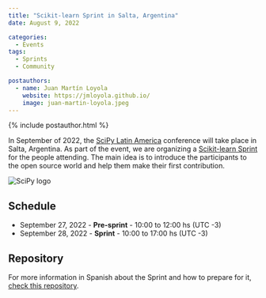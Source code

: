 ```yaml
---
title: "Scikit-learn Sprint in Salta, Argentina"
date: August 9, 2022

categories:
  - Events
tags:
  - Sprints
  - Community

postauthors:
  - name: Juan Martín Loyola
    website: https://jmloyola.github.io/
    image: juan-martin-loyola.jpeg
---
```

<div>
  {% include postauthor.html %}
</div>

In September of 2022, the [SciPy Latin America](https://pythoncientifico.ar/) conference will take place in Salta, Argentina.
As part of the event, we are organizing a [Scikit-learn Sprint](https://pythoncientifico.ar/events/sprints/) for the people attending.
The main idea is to introduce the participants to the open source world and help them make their first contribution.

<img src="https://pythoncientifico.ar/static/assets/images/scipy-la-2022_logo.png" alt="SciPy logo">

## Schedule
- September 27, 2022 - **Pre-sprint** - 10:00 to 12:00 hs (UTC -3)
- September 28, 2022 - **Sprint** - 10:00 to 17:00 hs (UTC -3)

## Repository
For more information in Spanish about the Sprint and how to prepare for it, [check this repository](https://github.com/jmloyola/sklearn-sprint-argentina-2022).
